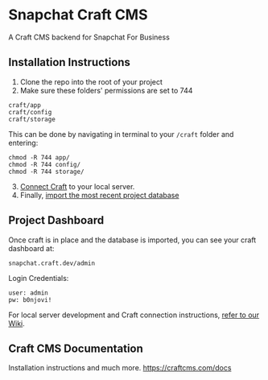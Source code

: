 # Snapchat Craft CMS

A Craft CMS backend for Snapchat For Business

## Installation Instructions
1. Clone the repo into the root of your project
2. Make sure these folders' permissions are set to 744
```
craft/app
craft/config
craft/storage
```
This can be done by navigating in terminal to your `/craft` folder and entering:
```
chmod -R 744 app/
chmod -R 744 config/
chmod -R 744 storage/
```
3. [Connect Craft](https://github.com/Instrument/snapchat-craft/wiki/03.-Craft-Connection) to your local server.
4. Finally, [import the most recent project database](https://github.com/Instrument/snapchat-craft/wiki/04.-Import-database)

## Project Dashboard
Once craft is in place and the database is imported, you can see your craft dashboard at:
```
snapchat.craft.dev/admin
```
Login Credentials:
```
user: admin
pw: b0njovi!
```
For local server development and Craft connection instructions, [refer to our Wiki](https://github.com/Instrument/snapchat-craft/wiki). 

## Craft CMS Documentation
Installation instructions and much more.
<https://craftcms.com/docs>